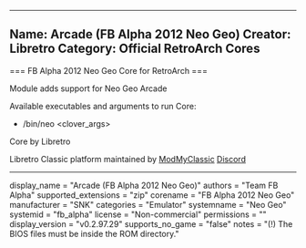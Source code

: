 -----------------------
Name: Arcade (FB Alpha 2012 Neo Geo)
Creator: Libretro
Category: Official RetroArch Cores
-----------------------

=== FB Alpha 2012 Neo Geo Core for RetroArch ===

Module adds support for Neo Geo Arcade

Available executables and arguments to run Core:
- /bin/neo <rom> <clover_args>

Core by Libretro

Libretro Classic platform maintained by [ModMyClassic](https://modmyclassic.com) [Discord](https://discordapp.com/invite/8gygsrw)

-----------------------

display_name = "Arcade (FB Alpha 2012 Neo Geo)"
authors = "Team FB Alpha"
supported_extensions = "zip"
corename = "FB Alpha 2012 Neo Geo"
manufacturer = "SNK"
categories = "Emulator"
systemname = "Neo Geo"
systemid = "fb_alpha"
license = "Non-commercial"
permissions = ""
display_version = "v0.2.97.29"
supports_no_game = "false"
notes = "(!) The BIOS files must be inside the ROM directory."
